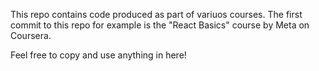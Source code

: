 This repo contains code produced as part of variuos courses. The first commit to this repo for example is the "React Basics" course by Meta on Coursera.

Feel free to copy and use anything in here!
